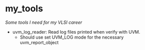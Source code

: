 # my_tools
*Some tools I need for my VLSI career*
- uvm_log_reader: Read log files printed when verify with UVM.
  - Should use set UVM_LOG mode for the necessary uvm_report_object


